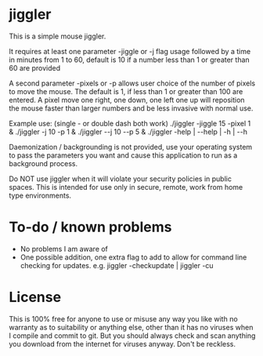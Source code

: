 # jiggler
This is a simple mouse jiggler.

It requires at least one parameter -jiggle or -j flag usage followed by a time
in minutes from 1 to 60, default is 10 if a number less than 1 or greater
than 60 are provided

A second parameter -pixels or -p allows user choice of the number of pixels to
move the mouse. The default is 1, if less than 1 or greater than 100 are entered.
A pixel move one right, one down, one left one up will reposition the mouse faster
than larger numbers and be less invasive with normal use.

Example use: (single - or double dash both work)
./jiggler -jiggle 15 -pixel 1 &
./jiggler -j 10 -p 1 &
./jiggler --j 10 --p 5 &
./jiggler -help | --help | -h | --h

Daemonization / backgrounding is not provided, use your operating system to pass
the parameters you want and cause this application to run as a background process.

Do NOT use jiggler when it will violate your security policies in public spaces.
This is intended for use only in secure, remote, work from home type environments.


# To-do / known problems
- No problems I am aware of
- One possible addition, one extra flag to add to allow for command line checking for
updates. e.g. jiggler -checkupdate | jiggler -cu


# License
This is 100% free for anyone to use or misuse any way you like with no warranty as
to suitability or anything else, other than it has no viruses when I compile and
commit to git. But you should always check and scan anything you download from the
internet for viruses anyway. Don't be reckless.
